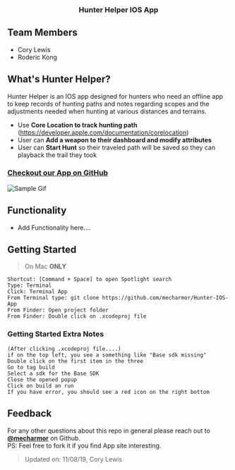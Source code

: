 <h3 align="center">
Hunter Helper IOS App
</h3>

## Team Members
- Cory Lewis
- Roderic Kong

## What's Hunter Helper?


Hunter Helper is an IOS app designed for hunters who need an offline app to keep records of hunting paths and notes regarding scopes and the adjustments needed when hunting at various distances and terrains.

- Use **Core Location to track hunting path** (https://developer.apple.com/documentation/corelocation)
- User can **Add a weapon to their dashboard and modify attributes**
- User can **Start Hunt** so their traveled path will be saved so they can playback the trail they took

### [Checkout our App on GitHub ](https://github.com/mecharmor/Hunter-IOS-App)
![Sample Gif](https://media.giphy.com/media/1HZ1wggAdwVIA/giphy.gif)


## Functionality
- Add Functionality here....

## Getting Started
> On Mac **ONLY**
```
Shortcut: [Command + Space] to open Spotlight search
Type: Terminal
Click: Terminal App 
From Terminal type: git clone https://github.com/mecharmor/Hunter-IOS-App
From Finder: Open project folder
From Finder: Double click on .xcodeproj file
```

### Getting Started Extra Notes
```
(After clicking .xcodeproj file....)
if on the top left, you see a something like "Base sdk missing"
Double click on the first item in the three
Go to tag build
Select a sdk for the Base SDK
Close the opened popup
Click on build an run
If you have error, you should see a red icon on the right bottom
```

## Feedback
For any other questions about this repo in general please reach out to [**@mecharmor**](https://github.com/mecharmor) on Github. <br>
PS: Feel free to fork it if you find App site interesting.



> Updated on: 11/08/19, Cory Lewis
